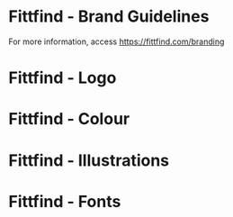 # Fittfind - Brand Guidelines
For more information, access https://fittfind.com/branding

# Fittfind - Logo

# Fittfind - Colour

# Fittfind - Illustrations

# Fittfind - Fonts

